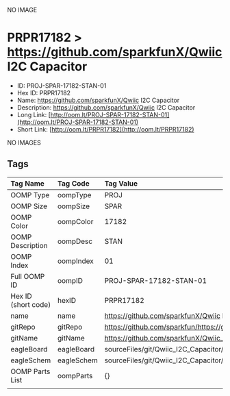 


  
NO IMAGE  
# PRPR17182 > https://github.com/sparkfunX/Qwiic I2C Capacitor

- ID: PROJ-SPAR-17182-STAN-01
- Hex ID: PRPR17182
- Name: https://github.com/sparkfunX/Qwiic I2C Capacitor
- Description: https://github.com/sparkfunX/Qwiic I2C Capacitor
- Long Link: [http://oom.lt/PROJ-SPAR-17182-STAN-01](http://oom.lt/PROJ-SPAR-17182-STAN-01)
- Short Link: [http://oom.lt/PRPR17182](http://oom.lt/PRPR17182)
  
NO IMAGES  
## Tags
  

|Tag Name|Tag Code|Tag Value|
| :--- | :--- | :--- |
|OOMP Type|oompType|PROJ|
|OOMP Size|oompSize|SPAR|
|OOMP Color|oompColor|17182|
|OOMP Description|oompDesc|STAN|
|OOMP Index|oompIndex|01|
|Full OOMP ID|oompID|PROJ-SPAR-17182-STAN-01|
|Hex ID (short code)|hexID|PRPR17182|
|name|name|https://github.com/sparkfunX/Qwiic I2C Capacitor|
|gitRepo|gitRepo|https://github.com/sparkfun/https://github.com/sparkfunX/Qwiic_I2C_Capacitor|
|gitName|gitName|https://github.com/sparkfunX/Qwiic_I2C_Capacitor|
|eagleBoard|eagleBoard|sourceFiles/git/Qwiic_I2C_Capacitor/Hardware/Qwiic_I2C_Capacitor.brd|
|eagleSchem|eagleSchem|sourceFiles/git/Qwiic_I2C_Capacitor/Hardware/Qwiic_I2C_Capacitor.sch|
|OOMP Parts List|oompParts|{}|
||||

